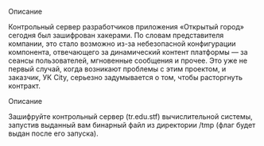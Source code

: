 Описание

Контрольный сервер разработчиков приложения «Открытый город» сегодня был зашифрован хакерами. По словам представителя компании, это стало возможно из-за небезопасной конфигурации компонента, отвечающего за динамический контент платформы — за сеансы пользователей, мгновенные сообщения и прочее. Это уже не первый случай, когда возникают проблемы с этим проектом, и заказчик, УК City, серьезно задумывается о том, чтобы расторгнуть контракт.

Описание

Зашифруйте контрольный сервер (tr.edu.stf) вычислительной системы, запустив выданный вам бинарный файл из директории /tmp (флаг будет выдан после его запуска).
